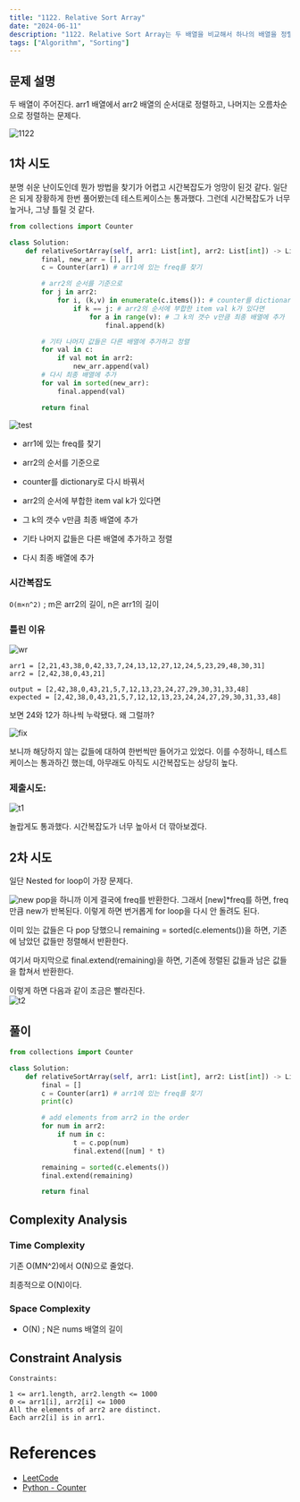 ```yaml
---
title: "1122. Relative Sort Array"
date: "2024-06-11"
description: "1122. Relative Sort Array는 두 배열을 비교해서 하나의 배열을 정렬하는 문제다."
tags: ["Algorithm", "Sorting"]
---
```


## 문제 설명
두 배열이 주어진다. arr1 배열에서 arr2 배열의 순서대로 정렬하고, 나머지는 오름차순으로 정렬하는 문제다.

![1122](../../../images/LEET/1122/1122.png)

## 1차 시도
분명 쉬운 난이도인데 뭔가 방법을 찾기가 어렵고 시간복잡도가 엉망이 된것 같다.
일단은 되게 장황하게 한번 풀어봤는데 테스트케이스는 통과했다. 그런데 시간복잡도가 너무 높거나, 그냥 틀릴 것 같다.

```python
from collections import Counter

class Solution:
    def relativeSortArray(self, arr1: List[int], arr2: List[int]) -> List[int]:
        final, new_arr = [], []
        c = Counter(arr1) # arr1에 있는 freq를 찾기

        # arr2의 순서를 기준으로
        for j in arr2:
            for i, (k,v) in enumerate(c.items()): # counter를 dictionary로 다시 바꿔서
                if k == j: # arr2의 순서에 부합한 item val k가 있다면
                    for a in range(v): # 그 k의 갯수 v만큼 최종 배열에 추가
                        final.append(k)

        # 기타 나머지 값들은 다른 배열에 추가하고 정렬
        for val in c:
            if val not in arr2:
                new_arr.append(val)
        # 다시 최종 배열에 추가
        for val in sorted(new_arr):
            final.append(val)

        return final
```

![test](../../../images/LEET/1122/testcase.png)

- arr1에 있는 freq를 찾기
- arr2의 순서를 기준으로
- counter를 dictionary로 다시 바꿔서
- arr2의 순서에 부합한 item val k가 있다면
- 그 k의 갯수 v만큼 최종 배열에 추가

- 기타 나머지 값들은 다른 배열에 추가하고 정렬
- 다시 최종 배열에 추가

### 시간복잡도
`O(m×n^2)` ; m은 arr2의 길이, n은 arr1의 길이


### 틀린 이유
![wr](../../../images/LEET/1122/wrong.png)

```
arr1 = [2,21,43,38,0,42,33,7,24,13,12,27,12,24,5,23,29,48,30,31]  
arr2 = [2,42,38,0,43,21]

output = [2,42,38,0,43,21,5,7,12,13,23,24,27,29,30,31,33,48]  
expected = [2,42,38,0,43,21,5,7,12,12,13,23,24,24,27,29,30,31,33,48]
```

보면 24와 12가 하나씩 누락됐다. 왜 그럴까?

![fix](../../../images/LEET/1122/fix.png)

보니까 해당하지 않는 값들에 대하여 한번씩만 들어가고 있었다. 이를 수정하니, 테스트 케이스는 통과하긴 했는데, 아무래도 아직도 시간복잡도는 상당히 높다.

### 제출시도:
![t1](../../../images/LEET/1122/t1.png) 

놀랍게도 통과했다. 시간복잡도가 너무 높아서 더 깎아보겠다.

## 2차 시도
일단 Nested for loop이 가장 문제다.

![new](../../../images/LEET/1122/new.png)
pop을 하니까 이게 결국에 freq를 반환한다. 그래서 [new]*freq를 하면, freq만큼 new가 반복된다. 이렇게 하면 번거롭게 for loop을 다시 안 돌려도 된다.

이미 있는 값들은 다 pop 당했으니 remaining = sorted(c.elements())을 하면, 기존에 남았던 값들만 정렬해서 반환한다.

여기서 마지막으로 final.extend(remaining)을 하면, 기존에 정렬된 값들과 남은 값들을 합쳐서 반환한다.

이렇게 하면 다음과 같이 조금은 빨라진다.  
![t2](../../../images/LEET/1122/t2.png)


## 풀이
```python
from collections import Counter

class Solution:
    def relativeSortArray(self, arr1: List[int], arr2: List[int]) -> List[int]:
        final = []
        c = Counter(arr1) # arr1에 있는 freq를 찾기
        print(c)

        # add elements from arr2 in the order
        for num in arr2:
            if num in c:
                t = c.pop(num)
                final.extend([num] * t)

        remaining = sorted(c.elements())
        final.extend(remaining)

        return final
```

## Complexity Analysis

### Time Complexity
기존 O(MN^2)에서 O(N)으로 줄었다.

최종적으로 O(N)이다.

### Space Complexity
- O(N) ; N은 nums 배열의 길이

## Constraint Analysis
```
Constraints:

1 <= arr1.length, arr2.length <= 1000  
0 <= arr1[i], arr2[i] <= 1000  
All the elements of arr2 are distinct.  
Each arr2[i] is in arr1.  
```

# References
- [LeetCode](https://leetcode.com/problems/relative-sort-array)
- [Python - Counter](https://docs.python.org/3/library/collections.html#collections.Counter)
